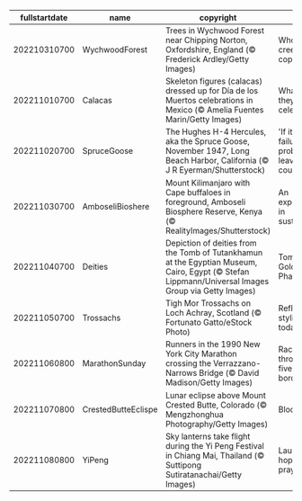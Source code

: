 |fullstartdate|name|copyright|title|image|
|--|--|--|--|--|
202210310700|WychwoodForest|Trees in Wychwood Forest near Chipping Norton, Oxfordshire, England (© Frederick Ardley/Getty Images)|Who's in this creepy copse?|![](/en-US/2022/11/202210310700WychwoodForest.jpg)|
202211010700|Calacas|Skeleton figures (calacas) dressed up for Día de los Muertos celebrations in Mexico (© Amelia Fuentes Marin/Getty Images)|What are they celebrating?|![](/en-US/2022/11/202211010700Calacas.jpg)|
202211020700|SpruceGoose|The Hughes H-4 Hercules, aka the Spruce Goose, November 1947, Long Beach Harbor, California (© J R Eyerman/Shutterstock)|'If it's a failure, I'll probably leave this country'|![](/en-US/2022/11/202211020700SpruceGoose.jpg)|
202211030700|AmboseliBioshere|Mount Kilimanjaro with Cape buffaloes in foreground, Amboseli Biosphere Reserve, Kenya (© RealityImages/Shutterstock)|An experiment in sustainability|![](/en-US/2022/11/202211030700AmboseliBioshere.jpg)|
202211040700|Deities|Depiction of deities from the Tomb of Tutankhamun at the Egyptian Museum, Cairo, Egypt (© Stefan Lippmann/Universal Images Group via Getty Images)|Tomb of the Golden Pharaoh|![](/en-US/2022/11/202211040700Deities.jpg)|
202211050700|Trossachs|Tigh Mor Trossachs on Loch Achray, Scotland (© Fortunato Gatto/eStock Photo)|Reflecting its stylish past today|![](/en-US/2022/11/202211050700Trossachs.jpg)|
202211060800|MarathonSunday|Runners in the 1990 New York City Marathon crossing the Verrazzano-Narrows Bridge (© David Madison/Getty Images)|Racing through the five boroughs|![](/en-US/2022/11/202211060800MarathonSunday.jpg)|
202211070800|CrestedButteEclispe|Lunar eclipse above Mount Crested Butte, Colorado (© Mengzhonghua Photography/Getty Images)|Blood moon|![](/en-US/2022/11/202211070800CrestedButteEclispe.jpg)|
202211080800|YiPeng|Sky lanterns take flight during the Yi Peng Festival in Chiang Mai, Thailand (© Suttipong Sutiratanachai/Getty Images)|Launching hopes and prayers|![](/en-US/2022/11/202211080800YiPeng.jpg)|
